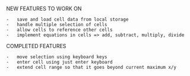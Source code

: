 NEW FEATURES TO WORK ON

    -   save and load cell data from local storage
    -   handle multiple selection of cells
    -   allow cells to reference other cells
    -   implement equations in cells => add, subtract, multiply, divide

COMPLETED FEATURES

    -   move selection using keyboard keys
    -   enter cell using just enter keyboard
    -   extend cell range so that it goes beyond current maximum x/y    